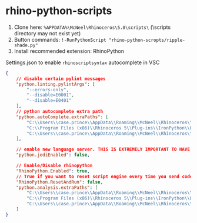 # rhino-python-scripts

1. Clone here: `%APPDATA%\McNeel\Rhinoceros\5.0\scripts\` (\scripts directory may not exist yet)
2. Button commands: `!-RunPythonScript "rhino-python-scropts/ripple-shade.py"`
3. Install recommended extension: RhinoPython

Settings.json to enable `rhinoscriptsyntax` autocomplete in VSC

```json
{
    // disable certain pylint messages
    "python.linting.pylintArgs": [
        "--errors-only",
        "--disable=E0001",
        "--disable=E0401"
    ],
    // python autocomplete extra path
    "python.autoComplete.extraPaths": [
        "C:\\Users\\case.prince\\AppData\\Roaming\\McNeel\\Rhinoceros\\5.0\\Plug-ins\\IronPython (814d908a-e25c-493d-97e9-ee3861957f49)\\settings\\lib",
        "C:\\Program Files (x86)\\Rhinoceros 5\\Plug-ins\\IronPython\\Lib",
        "C:\\Users\\case.prince\\AppData\\Roaming\\McNeel\\Rhinoceros\\5.0\\scripts"
    ],

    // enable new language server. THIS IS EXTREMELY IMPORTANT TO HAVE FAST AUTOCOMPLETE!!
    "python.jediEnabled": false,

    // Enable/Disable rhinopython
    "RhinoPython.Enabled": true,
    // True if you want to reset script engine every time you send code, otherwise False
    "RhinoPython.ResetAndRun": false,
    "python.analysis.extraPaths": [
        "C:\\Users\\case.prince\\AppData\\Roaming\\McNeel\\Rhinoceros\\5.0\\Plug-ins\\IronPython (814d908a-e25c-493d-97e9-ee3861957f49)\\settings\\lib",
        "C:\\Program Files (x86)\\Rhinoceros 5\\Plug-ins\\IronPython\\Lib",
        "C:\\Users\\case.prince\\AppData\\Roaming\\McNeel\\Rhinoceros\\5.0\\scripts"
    ]
}
```
